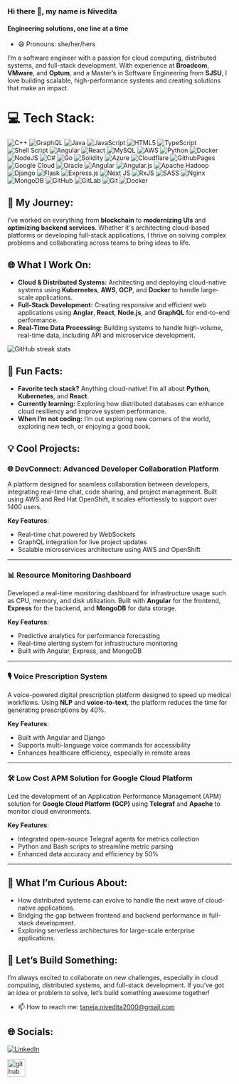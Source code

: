 ### Hi there 👋, my name is Nivedita
#### Engineering solutions, one line at a time
- 😄 Pronouns: she/her/hers 

I’m a software engineer with a passion for cloud computing, distributed systems, and full-stack development. With experience at **Broadcom**, **VMware**, and **Optum**, and a Master’s in Software Engineering from **SJSU**, I love building scalable, high-performance systems and creating solutions that make an impact.

# 💻 Tech Stack:
![C++](https://img.shields.io/badge/c++-%2300599C.svg?style=plastic&logo=c%2B%2B&logoColor=white) ![GraphQL](https://img.shields.io/badge/-GraphQL-E10098?style=plastic&logo=graphql&logoColor=white) ![Java](https://img.shields.io/badge/java-%23ED8B00.svg?style=plastic&logo=openjdk&logoColor=white) ![JavaScript](https://img.shields.io/badge/javascript-%23323330.svg?style=plastic&logo=javascript&logoColor=%23F7DF1E) ![HTML5](https://img.shields.io/badge/html5-%23E34F26.svg?style=plastic&logo=html5&logoColor=white) ![TypeScript](https://img.shields.io/badge/typescript-%23007ACC.svg?style=plastic&logo=typescript&logoColor=white) ![Shell Script](https://img.shields.io/badge/shell_script-%23121011.svg?style=plastic&logo=gnu-bash&logoColor=white) ![Angular](https://img.shields.io/badge/angular-%23DD0031.svg?style=plastic&logo=angular&logoColor=white) ![React](https://img.shields.io/badge/react-%2320232a.svg?style=plastic&logo=react&logoColor=%2361DAFB) ![MySQL](https://img.shields.io/badge/mysql-4479A1.svg?style=plastic&logo=mysql&logoColor=white) ![AWS](https://img.shields.io/badge/AWS-%23FF9900.svg?style=plastic&logo=amazon-aws&logoColor=white) ![Python](https://img.shields.io/badge/python-3670A0?style=plastic&logo=python&logoColor=ffdd54) ![Docker](https://img.shields.io/badge/docker-%230db7ed.svg?style=plastic&logo=docker&logoColor=white) ![NodeJS](https://img.shields.io/badge/node.js-6DA55F?style=plastic&logo=node.js&logoColor=white) ![C#](https://img.shields.io/badge/c%23-%23239120.svg?style=plastic&logo=csharp&logoColor=white) ![Go](https://img.shields.io/badge/go-%2300ADD8.svg?style=plastic&logo=go&logoColor=white) ![Solidity](https://img.shields.io/badge/Solidity-%23363636.svg?style=plastic&logo=solidity&logoColor=white) ![Azure](https://img.shields.io/badge/azure-%230072C6.svg?style=plastic&logo=microsoftazure&logoColor=white) ![Cloudflare](https://img.shields.io/badge/Cloudflare-F38020?style=plastic&logo=Cloudflare&logoColor=white) ![GithubPages](https://img.shields.io/badge/github%20pages-121013?style=plastic&logo=github&logoColor=white) ![Google Cloud](https://img.shields.io/badge/GoogleCloud-%234285F4.svg?style=plastic&logo=google-cloud&logoColor=white) ![Oracle](https://img.shields.io/badge/Oracle-F80000?style=plastic&logo=oracle&logoColor=white) ![Angular](https://img.shields.io/badge/angular-%23DD0031.svg?style=plastic&logo=angular&logoColor=white) ![Angular.js](https://img.shields.io/badge/angular.js-%23E23237.svg?style=plastic&logo=angularjs&logoColor=white) ![Apache Hadoop](https://img.shields.io/badge/Apache%20Hadoop-66CCFF?style=plastic&logo=apachehadoop&logoColor=black) ![Django](https://img.shields.io/badge/django-%23092E20.svg?style=plastic&logo=django&logoColor=white) ![Flask](https://img.shields.io/badge/flask-%23000.svg?style=plastic&logo=flask&logoColor=white) ![Express.js](https://img.shields.io/badge/express.js-%23404d59.svg?style=plastic&logo=express&logoColor=%2361DAFB) ![Next JS](https://img.shields.io/badge/Next-black?style=plastic&logo=next.js&logoColor=white) ![RxJS](https://img.shields.io/badge/rxjs-%23B7178C.svg?style=plastic&logo=reactivex&logoColor=white) ![SASS](https://img.shields.io/badge/SASS-hotpink.svg?style=plastic&logo=SASS&logoColor=white) ![Nginx](https://img.shields.io/badge/nginx-%23009639.svg?style=plastic&logo=nginx&logoColor=white) ![MongoDB](https://img.shields.io/badge/MongoDB-%234ea94b.svg?style=plastic&logo=mongodb&logoColor=white) ![GitHub](https://img.shields.io/badge/github-%23121011.svg?style=plastic&logo=github&logoColor=white) ![GitLab](https://img.shields.io/badge/gitlab-%23181717.svg?style=plastic&logo=gitlab&logoColor=white) ![Git](https://img.shields.io/badge/git-%23F05033.svg?style=plastic&logo=git&logoColor=white) ![Docker](https://img.shields.io/badge/docker-%230db7ed.svg?style=plastic&logo=docker&logoColor=white)

## 🚀 My Journey:
I’ve worked on everything from **blockchain** to **modernizing UIs** and **optimizing backend services**. Whether it's architecting cloud-based platforms or developing full-stack applications, I thrive on solving complex problems and collaborating across teams to bring ideas to life.

## 🌐 What I Work On:
- **Cloud & Distributed Systems:** Architecting and deploying cloud-native systems using **Kubernetes**, **AWS**, **GCP**, and **Docker** to handle large-scale applications.
- **Full-Stack Development:** Creating responsive and efficient web applications using **Anglar**, **React**, **Node.js**, and **GraphQL** for end-to-end performance.
- **Real-Time Data Processing:** Building systems to handle high-volume, real-time data, including API and microservice development.

![GitHub streak stats](https://streak-stats.demolab.com/?user=nivedita0701)  

## 🌟 Fun Facts:
- **Favorite tech stack?** Anything cloud-native! I’m all about **Python**, **Kubernetes**, and **React**.
- **Currently learning:** Exploring how distributed databases can enhance cloud resiliency and improve system performance.
- **When I’m not coding:** I’m out exploring new corners of the world, exploring new tech, or enjoying a good book.

## 💡 Cool Projects:

### 🌐 DevConnect: Advanced Developer Collaboration Platform
A platform designed for seamless collaboration between developers, integrating real-time chat, code sharing, and project management. Built using AWS and Red Hat OpenShift, it scales effortlessly to support over 1400 users.

**Key Features**:
- Real-time chat powered by WebSockets
- GraphQL integration for live project updates
- Scalable microservices architecture using AWS and OpenShift

---

### 📊 Resource Monitoring Dashboard
Developed a real-time monitoring dashboard for infrastructure usage such as CPU, memory, and disk utilization. Built with **Angular** for the frontend, **Express** for the backend, and **MongoDB** for data storage.

**Key Features**:
- Predictive analytics for performance forecasting
- Real-time alerting system for infrastructure monitoring
- Built with Angular, Express, and MongoDB

---

### 🎙️ Voice Prescription System
A voice-powered digital prescription platform designed to speed up medical workflows. Using **NLP** and **voice-to-text**, the platform reduces the time for generating prescriptions by 40%.

**Key Features**:
- Built with Angular and Django
- Supports multi-language voice commands for accessibility
- Enhances healthcare efficiency, especially in remote areas

---

### 🛠️ Low Cost APM Solution for Google Cloud Platform
Led the development of an Application Performance Management (APM) solution for **Google Cloud Platform (GCP)** using **Telegraf** and **Apache** to monitor cloud environments.

**Key Features**:
- Integrated open-source Telegraf agents for metrics collection
- Python and Bash scripts to streamline metric parsing
- Enhanced data accuracy and efficiency by 50%

---


## 🤔 What I’m Curious About:
- How distributed systems can evolve to handle the next wave of cloud-native applications.
- Bridging the gap between frontend and backend performance in full-stack development.
- Exploring serverless architectures for large-scale enterprise applications.

## 🎯 Let’s Build Something:
I’m always excited to collaborate on new challenges, especially in cloud computing, distributed systems, and full-stack development. If you’ve got an idea or problem to solve, let’s build something awesome together!

- 📫 How to reach me: taneja.nivedita2000@gmail.com

## 🌐 Socials:
[![LinkedIn](https://img.shields.io/badge/LinkedIn-%230077B5.svg?logo=linkedin&logoColor=white)](https://linkedin.com/in/niveditataneja) 

[<img src='https://cdn.jsdelivr.net/npm/simple-icons@3.0.1/icons/github.svg' alt='github' height='40'>](https://github.com/nivedita0701) 






